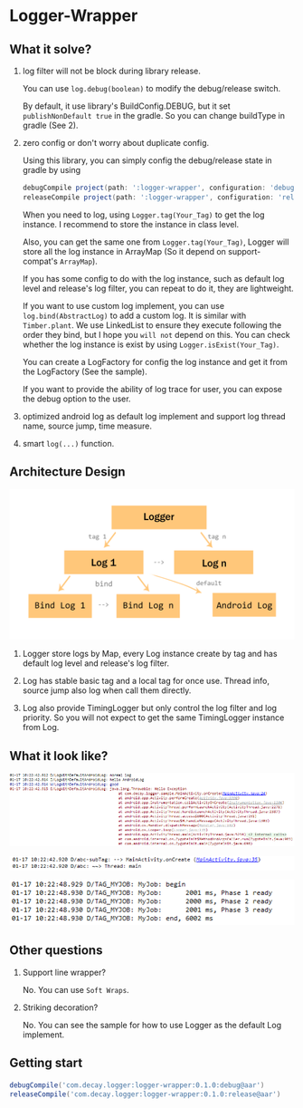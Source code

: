 # Logger-Wrapper

## What it solve?

1. log filter will not be block during library release.

    You can use `log.debug(boolean)` to modify the debug/release switch.

    By default, it use library's BuildConfig.DEBUG, but it set `publishNonDefault true` in the gradle. So you can change buildType in gradle (See 2).

2. zero config or don't worry about duplicate config.

    Using this library, you can simply config the debug/release state in gradle by using

    ``` groovy
    debugCompile project(path: ':logger-wrapper', configuration: 'debug')
    releaseCompile project(path: ':logger-wrapper', configuration: 'release')
    ```

    When you need to log, using `Logger.tag(Your_Tag)` to get the log instance. I recommend to store the instance in class level.

    Also, you can get the same one from `Logger.tag(Your_Tag)`, Logger will store all the log instance in ArrayMap (So it depend on support-compat's `ArrayMap`).

    If you has some config to do with the log instance, such as default log level and release's log filter, you can repeat to do it, they are lightweight.

    If you want to use custom log implement, you can use `log.bind(AbstractLog)` to add a custom log. It is similar with `Timber.plant`.
    We use LinkedList to ensure they execute following the order they bind, but I hope you `will not` depend on this.
    You can check whether the log instance is exist by using `Logger.isExist(Your_Tag)`.

    You can create a LogFactory for config the log instance and get it from the LogFactory (See the sample).

    If you want to provide the ability of log trace for user, you can expose the debug option to the user.

3. optimized android log as default log implement and support log thread name, source jump, time measure.

4. smart `log(...)` function.

## Architecture Design

![logger_wrapper](art/logger_wrapper.png)

1. Logger store logs by Map, every Log instance create by tag and has default log level and release's log filter.

2. Log has stable basic tag and a local tag for once use. Thread info, source jump also log when call them directly.

3. Log also provide TimingLogger but only control the log filter and log priority. So you will not expect to get the same TimingLogger instance from Log.

## What it look like?

![normal_log](art/normal_log.png)

![log_features](art/log_features.png)

![timing_logger](art/timing_logger.png)

## Other questions

1. Support line wrapper?

    No. You can use `Soft Wraps`.

2. Striking decoration?

    No. You can see the sample for how to use Logger as the default Log implement.

## Getting start

``` groovy
debugCompile('com.decay.logger:logger-wrapper:0.1.0:debug@aar')
releaseCompile('com.decay.logger:logger-wrapper:0.1.0:release@aar')
```